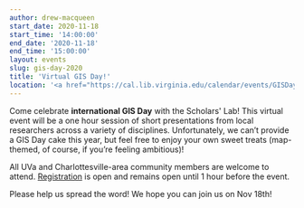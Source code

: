 ```yaml
---
author: drew-macqueen
start_date: 2020-11-18
start_time: '14:00:00'
end_date: '2020-11-18'
end_time: '15:00:00'
layout: events
slug: gis-day-2020
title: 'Virtual GIS Day!'
location: '<a href="https://cal.lib.virginia.edu/calendar/events/GISDay2020">Register for Zoom Link</a>'
---
```


Come celebrate **international GIS Day** with the Scholars' Lab! This virtual event will be a one hour session of short presentations from local researchers across a variety of disciplines. Unfortunately, we can’t provide a GIS Day cake this year, but feel free to enjoy your own sweet treats (map-themed, of course, if you’re feeling ambitious)!
 
All UVa and Charlottesville-area community members are welcome to attend. [Registration](https://cal.lib.virginia.edu/calendar/events/GISDay2020) is open and remains open until 1 hour before the event.
 
Please help us spread the word! We hope you can join us on Nov 18th! 
